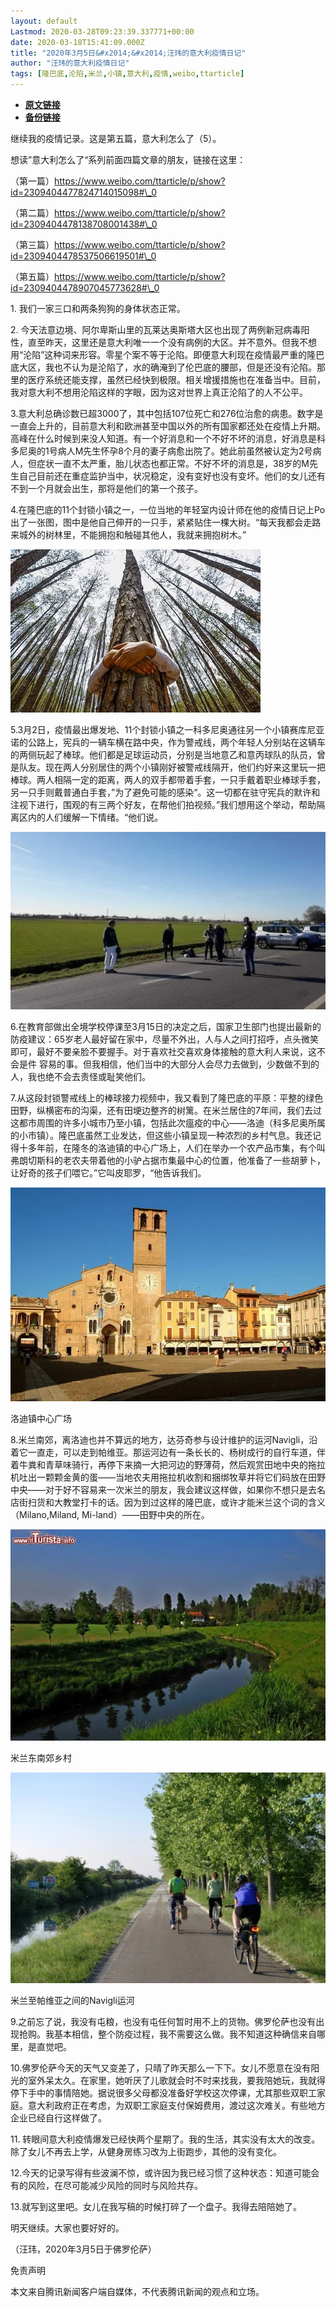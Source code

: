 ```yaml
---
layout: default
Lastmod: 2020-03-28T09:23:39.337771+00:00
date: 2020-03-18T15:41:09.000Z
title: "2020年3月5日&#x2014;&#x2014;汪玮的意大利疫情日记"
author: "汪玮的意大利疫情日记"
tags: [隆巴底,沦陷,米兰,小镇,意大利,疫情,weibo,ttarticle]
---
```


* [**原文链接**](http://archive.ph/c2sDV)
* [**备份链接**](http://archive.ph/c2sDV)


继续我的疫情记录。这是第五篇，意大利怎么了（5）。

想读”意大利怎么了“系列前面四篇文章的朋友，链接在这里：

（第一篇）https://www.weibo.com/ttarticle/p/show?id=2309404477824714015098#\_0

（第二篇）https://www.weibo.com/ttarticle/p/show?id=2309404478138708001438#\_0

（第三篇）https://www.weibo.com/ttarticle/p/show?id=2309404478537506619501#\_0

（第五篇）https://www.weibo.com/ttarticle/p/show?id=2309404478907045773628#\_0

1\. 我们一家三口和两条狗狗的身体状态正常。

2\. 今天法意边境、阿尔卑斯山里的瓦莱达奥斯塔大区也出现了两例新冠病毒阳性，直至昨天，这里还是意大利唯一一个没有病例的大区。并不意外。但我不想用“沦陷”这种词来形容。零星个案不等于沦陷。即便意大利现在疫情最严重的隆巴底大区，我也不认为是沦陷了，水的确淹到了伦巴底的腰部，但是还没有沦陷。那里的医疗系统还能支撑，虽然已经快到极限。相关增援措施也在准备当中。目前，我对意大利不想用沦陷这样的字眼，因为这对世界上真正沦陷了的人不公平。

3.意大利总确诊数已超3000了，其中包括107位死亡和276位治愈的病患。数字是一直会上升的，目前意大利和欧洲甚至中国以外的所有国家都还处在疫情上升期。高峰在什么时候到来没人知道。有一个好消息和一个不好不坏的消息，好消息是科多尼奥的1号病人M先生怀孕8个月的妻子病愈出院了。她此前虽然被认定为2号病人，但症状一直不太严重，胎儿状态也都正常。不好不坏的消息是，38岁的M先生自己目前还在重症监护当中，状况稳定，没有变好也没有变坏。他们的女儿还有不到一个月就会出生，那将是他们的第一个孩子。

4.在隆巴底的11个封锁小镇之一，一位当地的年轻室内设计师在他的疫情日记上Po出了一张图，图中是他自己伸开的一只手，紧紧贴住一棵大树。“每天我都会走路来城外的树林里，不能拥抱和触碰其他人，我就来拥抱树木。”

![图片](/images/post/ef946ed48cc1bde83c2334d00f09b325.webp)

5.3月2日，疫情最出爆发地、11个封锁小镇之一科多尼奥通往另一个小镇赛库尼亚诺的公路上，宪兵的一辆车横在路中央，作为警戒线，两个年轻人分别站在这辆车的两侧玩起了棒球。他们都是足球运动员，分别是当地意乙和意丙球队的队员，曾是队友。现在两人分别居住的两个小镇刚好被警戒线隔开，他们约好来这里玩一把棒球。两人相隔一定的距离，两人的双手都带着手套，一只手戴着职业棒球手套，另一只手则戴普通白手套，”为了避免可能的感染“。这一切都在驻守宪兵的默许和注视下进行，围观的有三两个好友，在帮他们拍视频。”我们想用这个举动，帮助隔离区内的人们缓解一下情绪。“他们说。

![图片](/images/post/75d7851ce5d86c849a47311a09c3a81c.webp)

6.在教育部做出全境学校停课至3月15日的决定之后，国家卫生部门也提出最新的防疫建议：65岁老人最好留在家中，尽量不外出，人与人之间打招呼，点头微笑即可，最好不要亲脸不要握手。对于喜欢社交喜欢身体接触的意大利人来说，这不会是件 容易的事。但我相信，他们当中的大部分人会尽力去做到，少数做不到的人，我也绝不会去责怪或耻笑他们。

7.从这段封锁警戒线上的棒球接力视频中，我又看到了隆巴底的平原：平整的绿色田野，纵横密布的沟渠，还有田埂边整齐的树篱。在米兰居住的7年间，我们去过这都市周围的许多小城市乃至小镇，包括此次瘟疫的中心——洛迪（科多尼奥所属的小市镇）。隆巴底虽然工业发达，但这些小镇呈现一种浓烈的乡村气息。我还记得十多年前，在隆冬的洛迪镇的中心广场上，人们在举办一个农产品市集，有个叫弗朗切斯科的老农夫带着他的小驴占据市集最中心的位置，他准备了一些胡萝卜，让好奇的孩子们喂它。”它叫皮耶罗，“他告诉我们。

![图片](/images/post/daffff618321db0528d51b8ebe2fb8bd.webp)

洛迪镇中心广场

8.米兰南郊，离洛迪也并不算远的地方，达芬奇参与设计维护的运河Navigli，沿着它一直走，可以走到帕维亚。那运河边有一条长长的、杨树成行的自行车道，伴着牛粪和青草味骑行，再停下来摘一大把河边的野薄荷，然后观赏田地中央的拖拉机吐出一颗颗金黄的蛋——当地农夫用拖拉机收割和捆绑牧草并将它们码放在田野中央——对于好不容易来一次米兰的朋友，我会建议这样做，如果你不想只是去名店街扫货和大教堂打卡的话。因为到过这样的隆巴底，或许才能米兰这个词的含义（Milano,Miland, Mi-land）——田野中央的所在。

![图片](/images/post/5c3c5528a863a399458c13b829ae8a60.webp)

米兰东南郊乡村

![图片](/images/post/5411fcb9d50c0f2feb3420dc4d262c00.webp)

米兰至帕维亚之间的Navigli运河

9.之前忘了说，我没有屯粮，也没有屯任何暂时用不上的货物。佛罗伦萨也没有出现抢购。我基本相信，整个防疫过程，我不需要这么做。我不知道这种确信来自哪里，是直觉吧。

10.佛罗伦萨今天的天气又变差了，只晴了昨天那么一下下。女儿不愿意在没有阳光的室外呆太久。在家里，她听厌了儿歌就会时不时来找我，要我陪她玩，我就得停下手中的事情陪她。据说很多父母都没准备好学校这次停课，尤其那些双职工家庭。意大利政府正在考虑，为双职工家庭支付保姆费用，渡过这次难关。有些地方企业已经自行这样做了。

11\. 转眼间意大利疫情爆发已经快两个星期了。我的生活，其实没有太大的改变。除了女儿不再去上学，从健身房练习改为上街跑步，其他的没有变化。

12.今天的记录写得有些波澜不惊，或许因为我已经习惯了这种状态：知道可能会有的风险，在尽可能减少风险的同时与风险共存。

13.就写到这里吧。女儿在我写稿的时候打碎了一个盘子。我得去陪陪她了。

明天继续。大家也要好好的。

（汪玮，2020年3月5日于佛罗伦萨）

免责声明

本文来自腾讯新闻客户端自媒体，不代表腾讯新闻的观点和立场。

